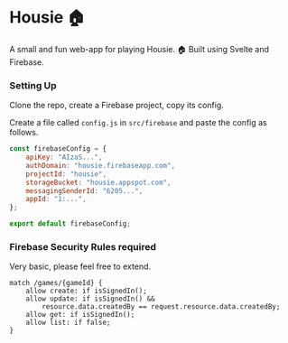 # Housie 🏠

A small and fun web-app for playing Housie. 🏠 Built using Svelte and Firebase.

### Setting Up

Clone the repo, create a Firebase project, copy its config.

Create a file called `config.js` in `src/firebase` and paste the config as follows.

```javascript
const firebaseConfig = {
	apiKey: "AIzaS...",
	authDomain: "housie.firebaseapp.com",
	projectId: "housie",
	storageBucket: "housie.appspot.com",
	messagingSenderId: "6205...",
	appId: "1:...",
};

export default firebaseConfig;
```

### Firebase Security Rules required

Very basic, please feel free to extend.

```
match /games/{gameId} {
    allow create: if isSignedIn();
    allow update: if isSignedIn() && 
        resource.data.createdBy == request.resource.data.createdBy;
    allow get: if isSignedIn();
    allow list: if false;
}
```
